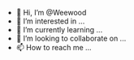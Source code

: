 - 👋 Hi, I’m @Weewood
- 👀 I’m interested in ...
- 🌱 I’m currently learning ...
- 💞️ I’m looking to collaborate on ...
- 📫 How to reach me ...

<!---
Weewood/Weewood is a ✨ special ✨ repository because its `README.md` (this file) appears on your GitHub profile.
You can click the Preview link to take a look at your changes.
--->
